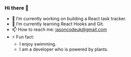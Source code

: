 ### Hi there 👋

<!--
**jasontwuk/jasontwuk** is a ✨ _special_ ✨ repository because its `README.md` (this file) appears on your GitHub profile.

Here are some ideas to get you started:

- 🔭 I’m currently working on ...
- 🌱 I’m currently learning ...
- 👯 I’m looking to collaborate on ...
- 🤔 I’m looking for help with ...
- 💬 Ask me about ...
- 📫 How to reach me: ...
- 😄 Pronouns: ...
- ⚡ Fun fact: ...
-->
- 🔭 I’m currently working on building a React task tracker.
- 🌱 I’m currently learning React Hooks and Git.
- 📫 How to reach me: jasoncodeuk@gmail.com
- ⚡ Fun fact: 
   * I enjoy swimming.
   * I am a developer who is powered by plants.

